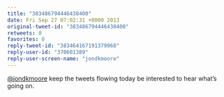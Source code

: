 ```yaml
---
title: "383486794446438400"
date: Fri Sep 27 07:02:31 +0000 2013
original-tweet-id: "383486794446438400"
retweets: 0
favorites: 0
reply-tweet-id: "383464167191379968"
reply-user-id: "370601389"
reply-user-screen-name: "jondkmoore"
---
```

<a href="https://twitter.com/jondkmoore">@jondkmoore</a> keep the tweets flowing today be interested to hear what’s going on.
